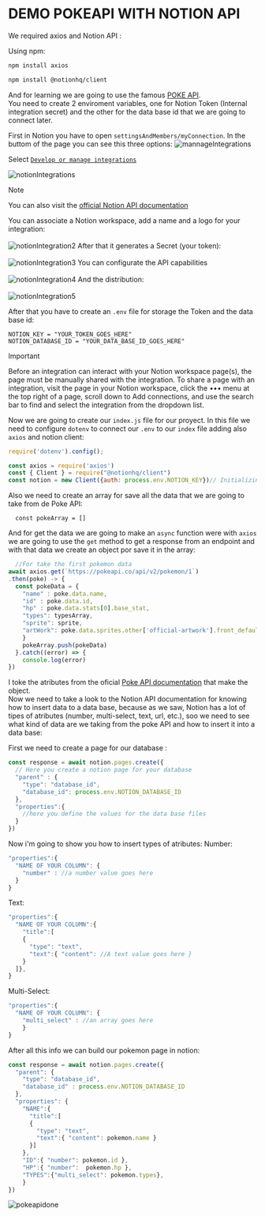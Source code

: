 #  DEMO POKEAPI WITH NOTION API 

We required axios and Notion API : 

Using npm: 

```bash
npm install axios
```


```bash
npm install @notionhq/client
```
And for learning we are going to use the famous <a href="https://pokeapi.co/">POKE API</a>. <br>
You need to create 2 enviroment variables, one for Notion Token (Internal integration secret) and the other for the data base id that we are going to connect later.

First in Notion you have to open `settingsAndMembers/myConnection`. In the buttom of the page you can see this three options: 
![mannageIntegrations](https://github.com/xVrzBx/Hacktion/assets/91161604/a9a978cc-f48d-4e77-8fdc-41db6dbad297)

Select <a href="https://www.notion.so/my-integrations">`Develop or manage integrations` </a> 

![notionIntegrations](https://github.com/xVrzBx/Hacktion/assets/91161604/89cc62f2-e13c-4084-8e18-ae97f936c1dc)


>[!NOTE]
> You can also visit the <a href="https://developers.notion.com/">official Notion API documentation</a>

You can associate a Notion workspace, add a name and a logo for your integration:  <br><br>
![notionIntegration2](https://github.com/xVrzBx/Hacktion/assets/91161604/18cb8f71-8e2c-4025-9cf5-29e1ddac99ca)
After that it generates a Secret (your token): <br><br>
![notionIntegration3](https://github.com/xVrzBx/Hacktion/assets/91161604/db131672-108e-4dc4-94d6-14b71360d2eb)
You can configurate the API capabilities <br><br>
![notionIntegration4](https://github.com/xVrzBx/Hacktion/assets/91161604/2af702c0-ef94-4848-a7bc-271ac58ccb2e)
And the distribution: <br><br>
![notionIntegration5](https://github.com/xVrzBx/Hacktion/assets/91161604/333f7df3-1adc-4024-b669-220ddcb931a2)

After that you have to create an `.env` file for storage the Token and the data base id:

```
NOTION_KEY = "YOUR_TOKEN_GOES_HERE"
NOTION_DATABASE_ID = "YOUR_DATA_BASE_ID_GOES_HERE" 
```

>[!IMPORTANT]
> Before an integration can interact with your Notion workspace page(s), the page must be manually shared with the integration. To share a page with an integration, visit the page in your Notion workspace, click the ••• menu at the top right of a page, scroll down to Add connections, and use the search bar to find and select the integration from the dropdown list.

Now we are going to create our `index.js` file for our proyect. In this file we need to configure `dotenv` to connect our 
`.env` to our `index` file adding also `axios` and notion client: 
``` javascript
require('dotenv').config();

const axios = require('axios')
const { Client } = require("@notionhq/client")
const notion = new Client({auth: process.env.NOTION_KEY})// Initializing a client

```

Also we need to create an array for save all the data that we are going to take from de Poke API: 

```javascrit
  const pokeArray = [] 
```
And for get the data we are going to make an `async` function were with `axios` we are going to use the `get` method to get a response from an endpoint and with that data we create an object por save it in the array: 
```javascript
  //For take the first pokemon data
await axios.get(`https://pokeapi.co/api/v2/pokemon/1`)
.then(poke) -> {
  const pokeData = {
    "name" : poke.data.name,
    "id" : poke.data.id,
    "hp" : poke.data.stats[0].base_stat,
    "types": typesArray,
    "sprite": sprite,
    "artWork": poke.data.sprites.other['official-artwork'].front_default
    }
    pokeArray.push(pokeData)
  }.catch((error) => {
    console.log(error)
})
```
I toke the atributes from the oficial <a href="https://pokeapi.co/">Poke API documentation</a> that make the object. 
<br>
Now we need to take a look to the Notion API documentation for knowing how to insert data to a data base, because as we saw, Notion has a lot of tipes of atributes (number, multi-select, text, url, etc.), soo we need to see what kind of data are we taking from the poke API and how to insert it into a data base: 

First we need to create a page for our database :

```javascript
const response = await notion.pages.create({
  // Here you create a notion page for your database
  "parent" : {
    "type": "database_id",
    "database_id": process.env.NOTION_DATABASE_ID
  },
  "properties":{
    //here you define the values for the data base files 
  }
})
```
Now i'm going to show you how to insert types of atributes: 
Number: 
``` javascript
"properties":{
  "NAME OF YOUR COLUMN": {
    "number" : //a number value goes here
  }
}
```
Text:
``` javascript
"properties":{
  "NAME OF YOUR COLUMN":{
    "title":[
    {
      "type": "text",
      "text":{ "content": //A text value goes here }
    }
  ]},
}
```
Multi-Select:
```javascript
"properties":{
  "NAME OF YOUR COLUMN": {
    "multi_select" : //an array goes here
    }
}
```
After all this info we can build our pokemon page in notion: 
```javascript
const response = await notion.pages.create({
  "parent": {
    "type": "database_id",
    "database_id" : process.env.NOTION_DATABASE_ID
  },
  "properties": {
    "NAME":{
      "title":[
      {
        "type": "text",
        "text":{ "content": pokemon.name }
      }]
    },
    "ID":{ "number": pokemon.id },
    "HP":{ "number":  pokemon.hp },
    "TYPES":{"multi_select": pokemon.types},
    }
})
```
![pokeapidone](https://github.com/xVrzBx/Hacktion/assets/91161604/c6aa534d-eb93-430e-8e32-e8d63c5a68c6)
